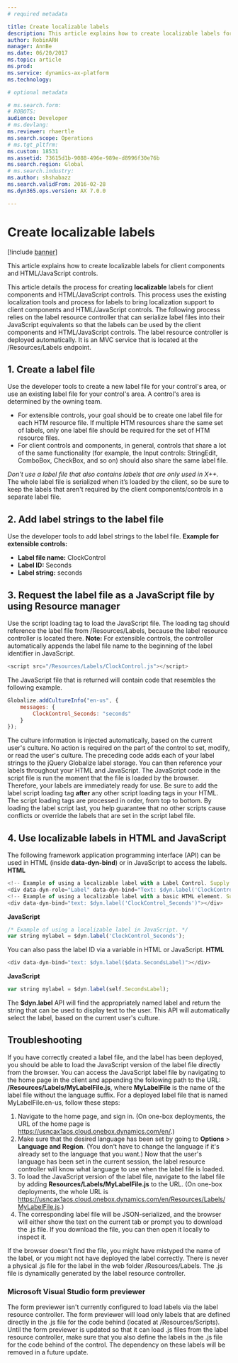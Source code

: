 ```yaml
---
# required metadata

title: Create localizable labels
description: This article explains how to create localizable labels for client components and HTML/JavaScript controls.
author: RobinARH
manager: AnnBe
ms.date: 06/20/2017
ms.topic: article
ms.prod: 
ms.service: dynamics-ax-platform
ms.technology: 

# optional metadata

# ms.search.form: 
# ROBOTS: 
audience: Developer
# ms.devlang: 
ms.reviewer: rhaertle
ms.search.scope: Operations
# ms.tgt_pltfrm: 
ms.custom: 18531
ms.assetid: 73615d1b-9088-496e-989e-d8996f30e76b
ms.search.region: Global
# ms.search.industry: 
ms.author: shshabazz
ms.search.validFrom: 2016-02-28
ms.dyn365.ops.version: AX 7.0.0

---
```


# Create localizable labels

[!include [banner](../includes/banner.md)]

This article explains how to create localizable labels for client components and HTML/JavaScript controls.

This article details the process for creating **localizable** labels for client components and HTML/JavaScript controls. This process uses the existing localization tools and process for labels to bring localization support to client components and HTML/JavaScript controls. The following process relies on the label resource controller that can serialize label files into their JavaScript equivalents so that the labels can be used by the client components and HTML/JavaScript controls. The label resource controller is deployed automatically. It is an MVC service that is located at the /Resources/Labels endpoint.

## 1. Create a label file
Use the developer tools to create a new label file for your control's area, or use an existing label file for your control's area. A control's area is determined by the owning team.

-   For extensible controls, your goal should be to create one label file for each HTM resource file. If multiple HTM resources share the same set of labels, only one label file should be required for the set of HTM resource files.
-   For client controls and components, in general, controls that share a lot of the same functionality (for example, the Input controls: StringEdit, ComboBox, CheckBox, and so on) should also share the same label file.

*Don't use a label file that also contains labels that are only used in X++.* The whole label file is serialized when it’s loaded by the client, so be sure to keep the labels that aren't required by the client components/controls in a separate label file.

## 2. Add label strings to the label file
Use the developer tools to add label strings to the label file. **Example for extensible controls:**

-   **Label file name:** ClockControl
-   **Label ID:** Seconds
-   **Label string:** seconds

## 3. Request the label file as a JavaScript file by using Resource manager
Use the script loading tag to load the JavaScript file. The loading tag should reference the label file from /Resources/Labels, because the label resource controller is located there. **Note:** For extensible controls, the controller automatically appends the label file name to the beginning of the label identifier in JavaScript.

```javascript
<script src="/Resources/Labels/ClockControl.js"></script>
```

The JavaScript file that is returned will contain code that resembles the following example.

```javascript
Globalize.addCultureInfo("en-us", {
    messages: {
        ClockControl_Seconds: "seconds"
    }
});
```

The culture information is injected automatically, based on the current user's culture. No action is required on the part of the control to set, modify, or read the user's culture. The preceding code adds each of your label strings to the jQuery Globalize label storage. You can then reference your labels throughout your HTML and JavaScript. The JavaScript code in the script file is run the moment that the file is loaded by the browser. Therefore, your labels are immediately ready for use. Be sure to add the label script loading tag **after** any other script loading tags in your HTML. The script loading tags are processed in order, from top to bottom. By loading the label script last, you help guarantee that no other scripts cause conflicts or override the labels that are set in the script label file.

## 4. Use localizable labels in HTML and JavaScript
The following framework application programming interface (API) can be used in HTML (inside **data-dyn-bind**) or in JavaScript to access the labels. **HTML**

```javascript
<!-- Example of using a localizable label with a Label Control. Supply the label to the "Text" property on the control -->
<div data-dyn-role="Label" data-dyn-bind="Text: $dyn.label('ClockControl_Seconds')"></div>
<!-- Example of using a localizable label with a basic HTML element. Supply the label to the "text" binding handler for the element -->
<div data-dyn-bind="text: $dyn.label('ClockControl_Seconds')"></div>
```

**JavaScript**

```javascript
/* Example of using a localizable label in JavaScript. */
var string mylabel = $dyn.label('ClockControl_Seconds');
```

You can also pass the label ID via a variable in HTML or JavaScript. **HTML**

```javascript
<div data-dyn-bind="text: $dyn.label($data.SecondsLabel)"></div>
```

**JavaScript**

```javascript
var string mylabel = $dyn.label(self.SecondsLabel);
```

The **$dyn.label** API will find the appropriately named label and return the string that can be used to display text to the user. This API will automatically select the label, based on the current user's culture.

## Troubleshooting
If you have correctly created a label file, and the label has been deployed, you should be able to load the JavaScript version of the label file directly from the browser. You can access the JavaScript label file by navigating to the home page in the client and appending the following path to the URL: **/Resources/Labels/MyLabelFile.js**, where **MyLabelFile** is the name of the label file without the language suffix. For a deployed label file that is named MyLabelFile.en-us, follow these steps:

1. Navigate to the home page, and sign in. (On one-box deployments, the URL of the home page is <https://usncax1aos.cloud.onebox.dynamics.com/en/>.)
2. Make sure that the desired language has been set by going to **Options** &gt; **Language and Region**. (You don't have to change the language if it's already set to the language that you want.) Now that the user's language has been set in the current session, the label resource controller will know what language to use when the label file is loaded.
3. To load the JavaScript version of the label file, navigate to the label file by adding <strong>Resources/Labels/MyLabelFile.js</strong> to the URL. (On one-box deployments, the whole URL is <https://usncax1aos.cloud.onebox.dynamics.com/en/Resources/Labels/MyLabelFile.js>.)
4. The corresponding label file will be JSON-serialized, and the browser will either show the text on the current tab or prompt you to download the .js file. If you download the file, you can then open it locally to inspect it.

If the browser doesn't find the file, you might have mistyped the name of the label, or you might not have deployed the label correctly. There is never a physical .js file for the label in the web folder /Resources/Labels. The .js file is dynamically generated by the label resource controller.

### Microsoft Visual Studio form previewer

The form previewer isn't currently configured to load labels via the label resource controller. The form previewer will load only labels that are defined directly in the .js file for the code behind (located at /Resources/Scripts). Until the form previewer is updated so that it can load .js files from the label resource controller, make sure that you also define the labels in the .js file for the code behind of the control. The dependency on these labels will be removed in a future update.



